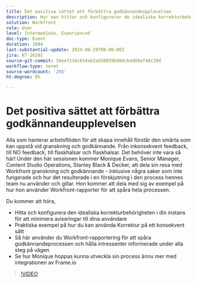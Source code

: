 ```yaml
---
title: Det positiva sättet att förbättra godkännandeupplevelsen
description: Hur man hittar och konfigurerar de idealiska korrekturbehörigheterna för att minimera antalet meddelanden till användarna Praktiska exempel för att utbilda användare hur man använder korrektur på ett konsekvent sätt Hur man använder Workfront-rapportering för att följa upp godkännandeprocessen och hålla intressenter informerade varje steg på vägen A look ahead till hur Monique hoppas kunna utveckla sin process ännu mer med integreringen av Frame.io
solution: Workfront
role: User
level: Intermediate, Experienced
doc-type: Event
duration: 2084
last-substantial-update: 2024-08-29T00:00:00Z
jira: KT-16101
source-git-commit: 34eef234c654a62ad30929b99dcb4d09af48c29d
workflow-type: tm+mt
source-wordcount: '255'
ht-degree: 0%

---
```



# Det positiva sättet att förbättra godkännandeupplevelsen

Alla som hanterar arbetsflöden för att skapa innehåll förstår den smärta som kan uppstå vid granskning och godkännande. Från inkonsekvent feedback, till NO feedback, till flaskhalsar och flaskhalsar. Det behöver inte vara så här! Under den här sessionen kommer Monique Evans, Senior Manager, Content Studio Operations, Stanley Black &amp; Decker, att dela sin resa med Workfront granskning och godkännande - inklusive några saker som inte fungerade och hur det resulterade i en förskjutning i den process hennes team nu använder och gillar. Hon kommer att dela med sig av exempel på hur hon använder Workfront-rapporter för att spåra hela processen.

Du kommer att höra,

* Hitta och konfigurera den idealiska korrekturbehörigheten i din instans för att minimera aviseringar till dina användare
* Praktiska exempel på hur du kan använda Korrektur på ett konsekvent sätt
* Så här använder du Workfront-rapportering för att spåra godkännandeprocessen och hålla intressenter informerade under alla steg på vägen
* Se hur Monique hoppas kunna utveckla sin process ännu mer med integrationen av Frame.io

>[!VIDEO](https://video.tv.adobe.com/v/3433212/?learn=on)
